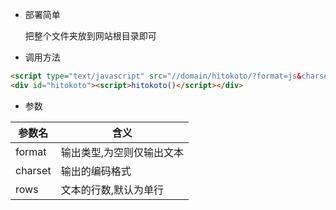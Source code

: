 - 部署简单

    把整个文件夹放到网站根目录即可

- 调用方法
``` html
<script type="text/javascript" src="//domain/hitokoto/?format=js&charset=utf-8&rows=1"></script>
<div id="hitokoto"><script>hitokoto()</script></div>
```
- 参数

|参数名|含义|
|---|---|
|format|输出类型,为空则仅输出文本|
|charset|输出的编码格式|
|rows|文本的行数,默认为单行|
